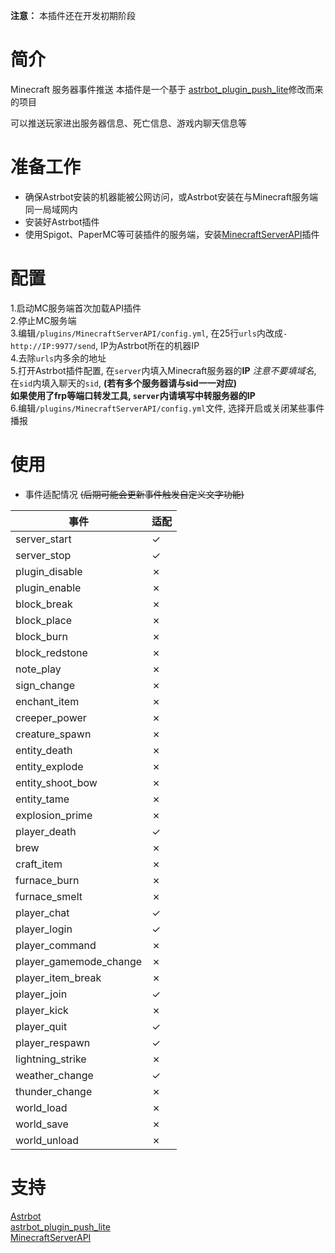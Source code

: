 **注意：** 本插件还在开发初期阶段
# 简介

Minecraft 服务器事件推送
本插件是一个基于 [astrbot_plugin_push_lite](https://github.com/Raven95676/astrbot_plugin_push_lite)修改而来的项目

可以推送玩家进出服务器信息、死亡信息、游戏内聊天信息等

# 准备工作
* 确保Astrbot安装的机器能被公网访问，或Astrbot安装在与Minecraft服务端同一局域网内
* 安装好Astrbot插件
* 使用Spigot、PaperMC等可装插件的服务端，安装[MinecraftServerAPI](https://github.com/Shweit/MinecraftServerAPI)插件
# 配置
  1.启动MC服务端首次加载API插件  
  2.停止MC服务端  
  3.编辑`/plugins/MinecraftServerAPI/config.yml`, 在25行`urls`内改成`- http://IP:9977/send`, IP为Astrbot所在的机器IP  
  4.去除`urls`内多余的地址  
  5.打开Astrbot插件配置, 在`server`内填入Minecraft服务器的**IP** *注意不要填域名*, 在`sid`内填入聊天的`sid`, **(若有多个服务器请与sid一一对应)**  
  **如果使用了frp等端口转发工具, `server`内请填写中转服务器的IP**  
  6.编辑`/plugins/MinecraftServerAPI/config.yml`文件, 选择开启或关闭某些事件播报  
# 使用
  * 事件适配情况 ~~(后期可能会更新事件触发自定义文字功能)~~  

  | 事件                    | 适配 |
|-------------------------|------|
| server_start            | ✓    |
| server_stop             | ✓    |
| plugin_disable          | ✗    |
| plugin_enable           | ✗    |
| block_break             | ✗    |
| block_place             | ✗    |
| block_burn              | ✗    |
| block_redstone          | ✗    |
| note_play               | ✗    |
| sign_change             | ✗    |
| enchant_item            | ✗    |
| creeper_power           | ✗    |
| creature_spawn          | ✗    |
| entity_death            | ✗    |
| entity_explode          | ✗    |
| entity_shoot_bow        | ✗    |
| entity_tame             | ✗    |
| explosion_prime         | ✗    |
| player_death            | ✓    |
| brew                    | ✗    |
| craft_item              | ✗    |
| furnace_burn            | ✗    |
| furnace_smelt           | ✗    |
| player_chat             | ✓    |
| player_login            | ✓    |
| player_command          | ✗    |
| player_gamemode_change  | ✗    |
| player_item_break       | ✗    |
| player_join             | ✓    |
| player_kick             | ✗    |
| player_quit             | ✓    |
| player_respawn          | ✓    |
| lightning_strike        | ✗    |
| weather_change          | ✓    |
| thunder_change          | ✗    |
| world_load              | ✗    |
| world_save              | ✗    |
| world_unload            | ✗    |

# 支持
[Astrbot](https://astrbot.app)  
[astrbot_plugin_push_lite](https://github.com/Raven95676/astrbot_plugin_push_lite)  
[MinecraftServerAPI](https://github.com/Shweit/MinecraftServerAPI)
